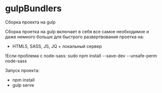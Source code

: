 # gulpBundlers
Сборка проекта на gulp

Сборка проетка на gulp включает в себя все самое необходимое и даже немного больше для быстрого развертвования проетка на:

- HTML5, SASS, JS, JQ + локальный сервер 

!Если проблема с node-sass: sudo npm install --save-dev --unsafe-perm node-sass

Запуск проекта:

- npm install
- gulp serve
